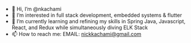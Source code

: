 - 👋 Hi, I’m @nkachami
- 👀 I’m interested in full stack development, embedded systems & flutter
- 🌱 I’m currently learning and refining my skills in Spring Java, Javascript, React, and Redux while simultaneously diving ELK Stack
- 📫 How to reach me: EMAIL: nickkachami@gmail.com 

<!---
nkachami/nkachami is a ✨ special ✨ repository because its `README.md` (this file) appears on your GitHub profile.
You can click the Preview link to take a look at your changes.
--->
